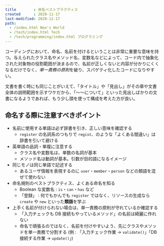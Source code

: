 ```yaml
---
title        : 命名ベストプラクティス
created      : 2020-11-17
last-modified: 2020-11-17
path:
  - /index.html Neo's World
  - /tech/index.html Tech
  - /tech/programming/index.html プログラミング
---
```


コーディングにおいて、命名、名前を付けるということは非常に重要な意味を持つ。与えられたクラス名やメソッド名、変数名などによって、コード内で抽象化された対象物の役割範囲が決まるので、名前が正しくないと内容が分かりにくくなるだけでなく、*単一責務の原則*を破り、スパゲティ化したコードになりやすい。

文書を書く時にも同じことがいえて、「タイトル」や「見出し」がその章や文書全体の説明範囲を示すワケだから、「〜〜について」といった見出しばかりの文書になるようであれば、もう少し頭を使って構成を考えた方が良い。


## 命名する際に注意すべきポイント

- 名前に使用する単語は必ず辞書を引き、正しい意味を確認する
  - `register` の名詞系のつもりで `regist`、のような「よくある間違い」は辞書を引いて避ける
- 英単語の品詞・単複に注意する
  - クラス名や変数名は、単数の名詞が基本
  - メソッド名は動詞が基本。引数が目的語になるイメージ
- 同じモノは同じ単語で記述する
  - あるユーザ情報を表現するのに `user`・`member`・`person` などの類語を混ぜて使わない
- 命名規則のベストプラクティス、よくある命名を知る
  - Boolean な変数名 : `is`・`can`・`has` など
  - 「登録」 : 何でもかんでも `register` ではなく、リソースの生成なら `create` や `new` といった**類語**を学ぶ
- 上手く名前が付けられない場合は、単一責務の原則が守れているか確認する
  - 「入力チェックも DB 接続もやっているメソッド」の名前は綺麗に作れない
  - 命名で頑張るのではなく、名前を付けやすいよう、先にクラスやメソッドを単一責務で分割する (例 : 「入力チェック作業 → `validate()`」「DB 接続する作業 → `update()`」)
